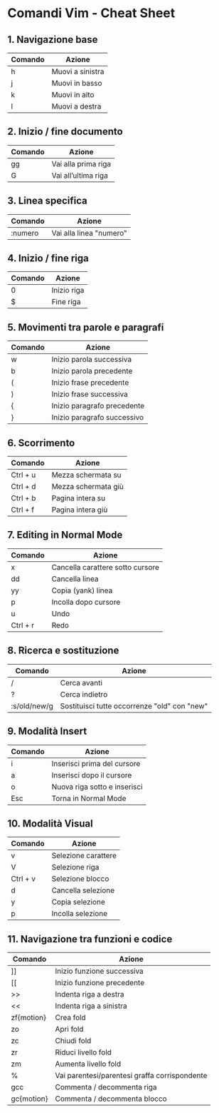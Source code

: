 # Comandi Vim - Cheat Sheet

## 1. Navigazione base
| Comando | Azione |
|---|---|
| h | Muovi a sinistra |
| j | Muovi in basso |
| k | Muovi in alto |
| l | Muovi a destra |

## 2. Inizio / fine documento
| Comando | Azione |
|---|---|
| gg | Vai alla prima riga |
| G | Vai all’ultima riga |

## 3. Linea specifica
| Comando | Azione |
|---|---|
| :numero | Vai alla linea "numero" |

## 4. Inizio / fine riga
| Comando | Azione |
|---|---|
| 0 | Inizio riga |
| $ | Fine riga |

## 5. Movimenti tra parole e paragrafi
| Comando | Azione |
|---|---|
| w | Inizio parola successiva |
| b | Inizio parola precedente |
| ( | Inizio frase precedente |
| ) | Inizio frase successiva |
| { | Inizio paragrafo precedente |
| } | Inizio paragrafo successivo |

## 6. Scorrimento
| Comando | Azione |
|---|---|
| Ctrl + u | Mezza schermata su |
| Ctrl + d | Mezza schermata giù |
| Ctrl + b | Pagina intera su |
| Ctrl + f | Pagina intera giù |

## 7. Editing in Normal Mode
| Comando | Azione |
|---|---|
| x | Cancella carattere sotto cursore |
| dd | Cancella linea |
| yy | Copia (yank) linea |
| p | Incolla dopo cursore |
| u | Undo |
| Ctrl + r | Redo |

## 8. Ricerca e sostituzione
| Comando | Azione |
|---|---|
| / | Cerca avanti |
| ? | Cerca indietro |
| :s/old/new/g | Sostituisci tutte occorrenze "old" con "new" |

## 9. Modalità Insert
| Comando | Azione |
|---|---|
| i | Inserisci prima del cursore |
| a | Inserisci dopo il cursore |
| o | Nuova riga sotto e inserisci |
| Esc | Torna in Normal Mode |

## 10. Modalità Visual
| Comando | Azione |
|---|---|
| v | Selezione carattere |
| V | Selezione riga |
| Ctrl + v | Selezione blocco |
| d | Cancella selezione |
| y | Copia selezione |
| p | Incolla selezione |

## 11. Navigazione tra funzioni e codice
| Comando    | Azione                                        |
| ---------- | --------------------------------------------- |
| ]]         | Inizio funzione successiva                    |
| [[         | Inizio funzione precedente                    |
| >>         | Indenta riga a destra                         |
| <<         | Indenta riga a sinistra                       |
| zf{motion} | Crea fold                                     |
| zo         | Apri fold                                     |
| zc         | Chiudi fold                                   |
| zr         | Riduci livello fold                           |
| zm         | Aumenta livello fold                          |
| %          | Vai parentesi/parentesi graffa corrispondente |
| gcc        | Commenta / decommenta riga                    |
| gc{motion} | Commenta / decommenta blocco                  |
